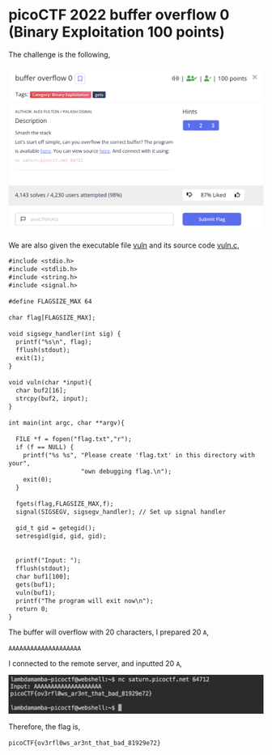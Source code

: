 # picoCTF 2022 buffer overflow 0 (Binary Exploitation 100 points)
The challenge is the following,

![Figure 1](img/challenge.png) 

We are also given the executable file [vuln](./vuln) and its source code [vuln.c](./vuln.c),

```
#include <stdio.h>
#include <stdlib.h>
#include <string.h>
#include <signal.h>

#define FLAGSIZE_MAX 64

char flag[FLAGSIZE_MAX];

void sigsegv_handler(int sig) {
  printf("%s\n", flag);
  fflush(stdout);
  exit(1);
}

void vuln(char *input){
  char buf2[16];
  strcpy(buf2, input);
}

int main(int argc, char **argv){
  
  FILE *f = fopen("flag.txt","r");
  if (f == NULL) {
    printf("%s %s", "Please create 'flag.txt' in this directory with your",
                    "own debugging flag.\n");
    exit(0);
  }
  
  fgets(flag,FLAGSIZE_MAX,f);
  signal(SIGSEGV, sigsegv_handler); // Set up signal handler
  
  gid_t gid = getegid();
  setresgid(gid, gid, gid);


  printf("Input: ");
  fflush(stdout);
  char buf1[100];
  gets(buf1); 
  vuln(buf1);
  printf("The program will exit now\n");
  return 0;
}

```
The buffer will overflow with 20 characters, I prepared 20 `A`, 

`AAAAAAAAAAAAAAAAAAAA`

I connected to the remote server, and inputted 20 `A`,


![Figure 1](img/flag.png) 


Therefore, the flag is,

`picoCTF{ov3rfl0ws_ar3nt_that_bad_81929e72}`
